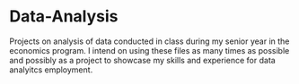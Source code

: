 # Data-Analysis
Projects on analysis of data conducted in class during my senior year in the economics program. I intend on using these files as many times as possible and possibly as a project to showcase my skills and experience for data analyitcs employment.
